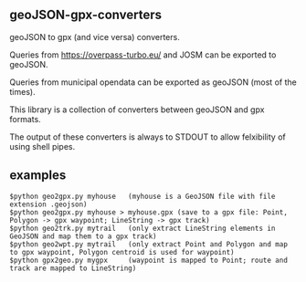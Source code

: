 ## geoJSON-gpx-converters
geoJSON to gpx (and vice versa) converters.

Queries from https://overpass-turbo.eu/  and JOSM can be exported to geoJSON.

Queries from municipal opendata can be exported as geoJSON (most of the times).

This library is a collection of converters between geoJSON and gpx formats.

The output of these converters is always to STDOUT to allow felxibility of using shell pipes.

## examples
```
$python geo2gpx.py myhouse   (myhouse is a GeoJSON file with file extension .geojson)
$python geo2gpx.py myhouse > myhouse.gpx (save to a gpx file: Point, Polygon -> gpx waypoint; LineString -> gpx track)
$python geo2trk.py mytrail   (only extract LineString elements in GeoJSON and map them to a gpx track)
$python geo2wpt.py mytrail   (only extract Point and Polygon and map to gpx waypoint, Polygon centroid is used for waypoint)
$python gpx2geo.py mygpx     (waypoint is mapped to Point; route and track are mapped to LineString)
```
